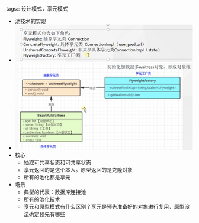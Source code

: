 tags:: 设计模式，享元模式

- 池技术的实现
- ![image.png](../assets/image_1680418133733_0.png)
- ![image.png](../assets/image_1680418146713_0.png)
- 核心
	- 抽取可共享状态和可共享状态
	- 享元返回的是这个本人。原型返回的是克隆对象
	- 所有的池化都是享元
- 场景
	- 典型的代表：数据库连接池
	- 所有的池化技术
	- 享元和原型模式有什么区别？享元是预先准备好的对象进行复用，原型没法确定预先有哪些